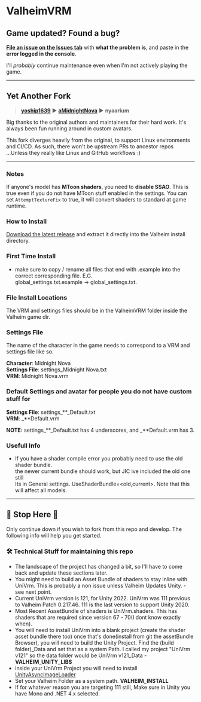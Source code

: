 # ValheimVRM

## Game updated? Found a bug?

**[File an issue on the Issues tab](https://github.com/nyaarium/valheim-vrm/issues?q=is%3Aissue)** with **what the problem is**, and paste in the **error logged in the console**.

I'll _probably_ continue maintenance even when I'm not actively playing the game.

---

## Yet Another Fork

> **[yoship1639](https://github.com/yoship1639/ValheimVRM)** ► **[aMidnightNova](https://github.com/aMidnightNova/ValheimVRM)** ► **nyaarium**

Big thanks to the original authors and maintainers for their hard work. It's always been fun running around in custom avatars.

This fork diverges heavily from the original, to support Linux environments and CI/CD. As such, there won't be upstream PRs to ancestor repos ...Unless they really like Linux and GitHub workflows \:)

---

### Notes

If anyone's model has **MToon shaders**, you need to **disable SSAO**. This is true even if you do not have MToon stuff enabled in the settings. You can set `AttemptTextureFix` to true, it will convert shaders to standard at game runtime.

### How to Install

[Download the latest release](https://github.com/nyaarium/valheim-vrm/releases) and extract it directly into the Valheim install directory.

### First Time Install

- make sure to copy / rename all files that end with .example into the correct corresponding file. E.G. \
  global_settings.txt.example -> global_settings.txt.

### File Install Locations

The VRM and settings files should be in the ValheimVRM folder inside the Valheim game dir.

### Settings File

The name of the character in the game needs to correspond to a VRM and settings file like so.

**Character**: Midnight Nova \
**Settings File**: settings_Midnight Nova.txt \
**VRM**: Midnight Nova.vrm

### Default Settings and avatar for people you do not have custom stuff for

**Settings File**: settings\_**\_Default.txt \
**VRM**: \_**Default.vrm

**NOTE:** settings\_**_Default.txt has 4 underscores, and _**Default.vrm has 3.

### Usefull Info

- If you have a shader compile error you probably need to use the old shader bundle. \
  the newer current bundle should work, but JIC ive included the old one still\
  Its in General settings. UseShaderBundle=<old,current>. Note that this will affect all models.

---

## 🛑 Stop Here 🛑

Only continue down if you wish to fork from this repo and develop. The following info will help you get started.

### 🛠️ Technical Stuff for maintaining this repo

- The landscape of the project has changed a bit, so I'll have to come back and update these sections later.
- You might need to build an Asset Bundle of shaders to stay inline with UniVrm. This is probably a non issue
  unless Valheim Updates Unity. - see next point.
- Current UniVrm version is 121, for Unity 2022. UniVrm was 111 previous to Valheim Patch 0.217.46. 111 is the last version to support Unity 2020.
- Most Recent AssetBundle of shaders is UniVrm.shaders. This has shaders that are required since version 67 - 70(I dont know exactly when).
- You will need to install UniVrm into a blank project (create the shader asset bundle there too)
  once that's done(install from git the assetBundle Browser), you will need to build the Unity Project. Find the (build folder)\_Data and set that as a system Path. I called my project "UniVrm v121" so the data folder would be UniVrm v121_Data - **VALHEIM_UNITY_LIBS**
- inside your UniVrm Project you will need to install [UnityAsyncImageLoader](https://github.com/aMidnightNova/UnityAsyncImageLoader)
- Set your Valheim Folder as a system path. **VALHEIM_INSTALL**
- If for whatever reason you are targeting 111 still, Make sure in Unity you have Mono and .NET 4.x selected.
